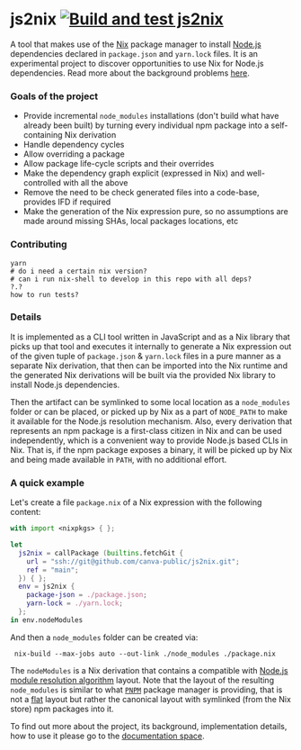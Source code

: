 # js2nix [![Build and test js2nix](https://github.com/canva-public/js2nix/actions/workflows/main.yml/badge.svg)](https://github.com/canva-public/js2nix/actions/workflows/main.yml)

A tool that makes use of the [Nix] package manager to install [Node.js] dependencies declared in `package.json` and `yarn.lock` files. It is an experimental project to discover opportunities to use Nix for Node.js dependencies. Read more about the background problems [here](./docs/background.md).

### Goals of the project

- Provide incremental `node_modules` installations (don't build what have already been built) by turning every individual npm package into a self-containing Nix derivation
- Handle dependency cycles
- Allow overriding a package
- Allow package life-cycle scripts and their overrides
- Make the dependency graph explicit (expressed in Nix) and well-controlled with all the above
- Remove the need to be check generated files into a code-base, provides IFD if required
- Make the generation of the Nix expression pure, so no assumptions are made around missing SHAs, local packages locations, etc


### Contributing

```
yarn
# do i need a certain nix version?
# can i run nix-shell to develop in this repo with all deps?
?.?
how to run tests?
```

### Details

It is implemented as a CLI tool written in JavaScript and as a Nix library that picks up that tool and executes it internally to generate a Nix expression out of the given tuple of `package.json` & `yarn.lock` files in a pure manner as a separate Nix derivation, that then can be imported into the Nix runtime and the generated Nix derivations will be built via the provided Nix library to install Node.js dependencies. 

Then the artifact can be symlinked to some local location as a `node_modules` folder or can be placed, or picked up by Nix as a part of `NODE_PATH` to make it available for the Node.js resolution mechanism. Also, every derivation that represents an npm package is a first-class citizen in Nix and can be used independently, which is a convenient way to provide Node.js based CLIs in Nix. That is, if the npm package exposes a binary, it will be picked up by Nix and being made available in `PATH`, with no additional effort.

### A quick example

Let's create a file `package.nix` of a Nix expression with the following content:

```nix
with import <nixpkgs> { };

let
  js2nix = callPackage (builtins.fetchGit {
    url = "ssh://git@github.com/canva-public/js2nix.git";
    ref = "main";
  }) { };
  env = js2nix {
    package-json = ./package.json;
    yarn-lock = ./yarn.lock;
  };
in env.nodeModules
```
And then a `node_modules` folder can be created via:

```
 nix-build --max-jobs auto --out-link ./node_modules ./package.nix
```

The `nodeModules` is a Nix derivation that contains a compatible with [Node.js module resolution algorithm](https://nodejs.org/api/modules.html#all-together) layout. Note that the layout of the resulting `node_modules` is similar to what [`PNPM`](https://pnpm.io) package manager is providing, that is not a [flat](https://npm.github.io/how-npm-works-docs/npm3/how-npm3-works.html) layout but rather the canonical layout with symlinked (from the Nix store) npm packages into it.

To find out more about the project, its background, implementation details, how to use it please go to the [documentation space](./docs/README.md).

[nix]: https://nixos.org
[node.js]: https://nodejs.org
